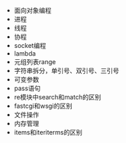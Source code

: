 * 面向对象编程
* 进程
* 线程
* 协程
* socket编程
* lambda
* 元组列表range
* 字符串拆分，单引号、双引号、三引号
* 可变参数
* pass语句
* re模块中search和match的区别
* fastcgi和wsgi的区别
* 文件操作
* 内存管理
* items和iteriterms的区别